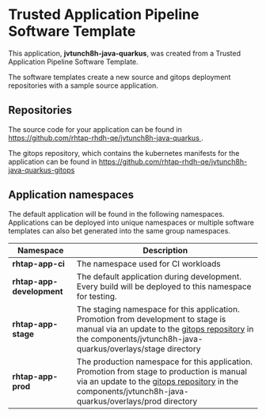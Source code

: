 # Trusted Application Pipeline Software Template

This application, **jvtunch8h-java-quarkus**, was created from a Trusted Application Pipeline Software Template.

The software templates create a new source and gitops deployment repositories with a sample source application. 

## Repositories

The source code for your application can be found in [https://github.com/rhtap-rhdh-qe/jvtunch8h-java-quarkus ](https://github.com/rhtap-rhdh-qe/jvtunch8h-java-quarkus ).
 
The gitops repository, which contains the kubernetes manifests for the application can be found in 
[https://github.com/rhtap-rhdh-qe/jvtunch8h-java-quarkus-gitops ](https://github.com/rhtap-rhdh-qe/jvtunch8h-java-quarkus-gitops ) 

## Application namespaces 

The default application will be found in the following namespaces. Applications can be deployed into unique namespaces or multiple software templates can also bet generated into the same group namespaces.  

|  Namespace   |  Description   |  
| -------- | -------- |
| **rhtap-app-ci** | The namespace used for CI workloads |
| **rhtap-app-development** | The default application during development. Every build will be deployed to this namespace for testing. |
| **rhtap-app-stage** | The staging namespace for this application. Promotion from development to stage is manual via an update to the [gitops repository](https://github.com/rhtap-rhdh-qe/jvtunch8h-java-quarkus-gitops ) in the components/jvtunch8h-java-quarkus/overlays/stage directory |
| **rhtap-app-prod** | The production namespace for this application. Promotion from stage to production is manual via an update to the [gitops repository](https://github.com/rhtap-rhdh-qe/jvtunch8h-java-quarkus-gitops ) in the components/jvtunch8h-java-quarkus/overlays/prod directory |